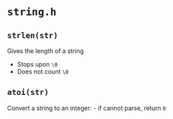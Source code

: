 # `string.h`

## `strlen(str)`

Gives the length of a string
- Stops upon `\0`
- Does not count `\0`

## `atoi(str)`

Convert a string to an integer:
    - if cannot parse, return `0`